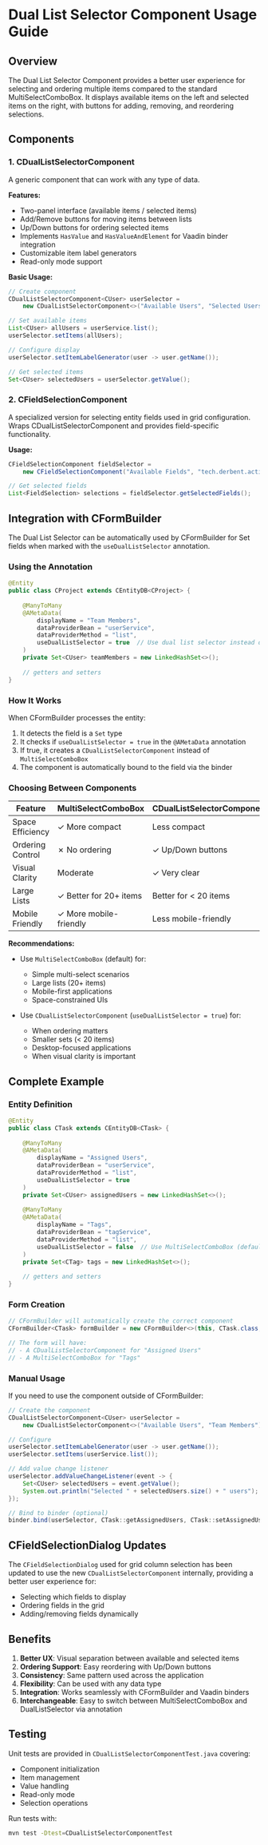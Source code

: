 # Dual List Selector Component Usage Guide

## Overview

The Dual List Selector Component provides a better user experience for selecting and ordering multiple items compared to the standard MultiSelectComboBox. It displays available items on the left and selected items on the right, with buttons for adding, removing, and reordering selections.

## Components

### 1. CDualListSelectorComponent<T>

A generic component that can work with any type of data.

**Features:**
- Two-panel interface (available items / selected items)
- Add/Remove buttons for moving items between lists
- Up/Down buttons for ordering selected items
- Implements `HasValue` and `HasValueAndElement` for Vaadin binder integration
- Customizable item label generators
- Read-only mode support

**Basic Usage:**

```java
// Create component
CDualListSelectorComponent<CUser> userSelector = 
    new CDualListSelectorComponent<>("Available Users", "Selected Users");

// Set available items
List<CUser> allUsers = userService.list();
userSelector.setItems(allUsers);

// Configure display
userSelector.setItemLabelGenerator(user -> user.getName());

// Get selected items
Set<CUser> selectedUsers = userSelector.getValue();
```

### 2. CFieldSelectionComponent

A specialized version for selecting entity fields used in grid configuration. Wraps CDualListSelectorComponent and provides field-specific functionality.

**Usage:**

```java
CFieldSelectionComponent fieldSelector = 
    new CFieldSelectionComponent("Available Fields", "tech.derbent.activities.domain.CActivity");

// Get selected fields
List<FieldSelection> selections = fieldSelector.getSelectedFields();
```

## Integration with CFormBuilder

The Dual List Selector can be automatically used by CFormBuilder for Set fields when marked with the `useDualListSelector` annotation.

### Using the Annotation

```java
@Entity
public class CProject extends CEntityDB<CProject> {
    
    @ManyToMany
    @AMetaData(
        displayName = "Team Members",
        dataProviderBean = "userService",
        dataProviderMethod = "list",
        useDualListSelector = true  // Use dual list selector instead of MultiSelectComboBox
    )
    private Set<CUser> teamMembers = new LinkedHashSet<>();
    
    // getters and setters
}
```

### How It Works

When CFormBuilder processes the entity:

1. It detects the field is a `Set` type
2. It checks if `useDualListSelector = true` in the `@AMetaData` annotation
3. If true, it creates a `CDualListSelectorComponent` instead of `MultiSelectComboBox`
4. The component is automatically bound to the field via the binder

### Choosing Between Components

| Feature | MultiSelectComboBox | CDualListSelectorComponent |
|---------|-------------------|---------------------------|
| Space Efficiency | ✓ More compact | Less compact |
| Ordering Control | ✗ No ordering | ✓ Up/Down buttons |
| Visual Clarity | Moderate | ✓ Very clear |
| Large Lists | ✓ Better for 20+ items | Better for < 20 items |
| Mobile Friendly | ✓ More mobile-friendly | Less mobile-friendly |

**Recommendations:**
- Use `MultiSelectComboBox` (default) for:
  - Simple multi-select scenarios
  - Large lists (20+ items)
  - Mobile-first applications
  - Space-constrained UIs

- Use `CDualListSelectorComponent` (`useDualListSelector = true`) for:
  - When ordering matters
  - Smaller sets (< 20 items)
  - Desktop-focused applications
  - When visual clarity is important

## Complete Example

### Entity Definition

```java
@Entity
public class CTask extends CEntityDB<CTask> {
    
    @ManyToMany
    @AMetaData(
        displayName = "Assigned Users",
        dataProviderBean = "userService",
        dataProviderMethod = "list",
        useDualListSelector = true
    )
    private Set<CUser> assignedUsers = new LinkedHashSet<>();
    
    @ManyToMany
    @AMetaData(
        displayName = "Tags",
        dataProviderBean = "tagService",
        dataProviderMethod = "list",
        useDualListSelector = false  // Use MultiSelectComboBox (default)
    )
    private Set<CTag> tags = new LinkedHashSet<>();
    
    // getters and setters
}
```

### Form Creation

```java
// CFormBuilder will automatically create the correct component
CFormBuilder<CTask> formBuilder = new CFormBuilder<>(this, CTask.class, binder);

// The form will have:
// - A CDualListSelectorComponent for "Assigned Users" 
// - A MultiSelectComboBox for "Tags"
```

### Manual Usage

If you need to use the component outside of CFormBuilder:

```java
// Create the component
CDualListSelectorComponent<CUser> userSelector = 
    new CDualListSelectorComponent<>("Available Users", "Team Members");

// Configure
userSelector.setItemLabelGenerator(user -> user.getName());
userSelector.setItems(userService.list());

// Add value change listener
userSelector.addValueChangeListener(event -> {
    Set<CUser> selectedUsers = event.getValue();
    System.out.println("Selected " + selectedUsers.size() + " users");
});

// Bind to binder (optional)
binder.bind(userSelector, CTask::getAssignedUsers, CTask::setAssignedUsers);
```

## CFieldSelectionDialog Updates

The `CFieldSelectionDialog` used for grid column selection has been updated to use the new `CDualListSelectorComponent` internally, providing a better user experience for:
- Selecting which fields to display
- Ordering fields in the grid
- Adding/removing fields dynamically

## Benefits

1. **Better UX**: Visual separation between available and selected items
2. **Ordering Support**: Easy reordering with Up/Down buttons
3. **Consistency**: Same pattern used across the application
4. **Flexibility**: Can be used with any data type
5. **Integration**: Works seamlessly with CFormBuilder and Vaadin binders
6. **Interchangeable**: Easy to switch between MultiSelectComboBox and DualListSelector via annotation

## Testing

Unit tests are provided in `CDualListSelectorComponentTest.java` covering:
- Component initialization
- Item management
- Value handling
- Read-only mode
- Selection operations

Run tests with:
```bash
mvn test -Dtest=CDualListSelectorComponentTest
```
